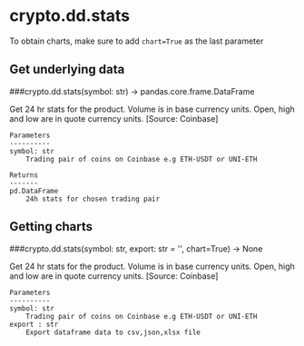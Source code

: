 # crypto.dd.stats

To obtain charts, make sure to add `chart=True` as the last parameter

## Get underlying data 
###crypto.dd.stats(symbol: str) -> pandas.core.frame.DataFrame

Get 24 hr stats for the product. Volume is in base currency units.
    Open, high and low are in quote currency units.  [Source: Coinbase]

    Parameters
    ----------
    symbol: str
        Trading pair of coins on Coinbase e.g ETH-USDT or UNI-ETH

    Returns
    -------
    pd.DataFrame
        24h stats for chosen trading pair

## Getting charts 
###crypto.dd.stats(symbol: str, export: str = '', chart=True) -> None

Get 24 hr stats for the product. Volume is in base currency units.
    Open, high and low are in quote currency units.  [Source: Coinbase]

    Parameters
    ----------
    symbol: str
        Trading pair of coins on Coinbase e.g ETH-USDT or UNI-ETH
    export : str
        Export dataframe data to csv,json,xlsx file
